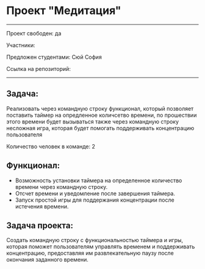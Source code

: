 # Проект "Медитация"

---
Проект свободен: да

Участники: 

Предложен студентами: Сюй София

Ссылка на репозиторий:

---


## Задача: 
Реализовать через командную строку функционал, который позволяет поставить таймер на опредленное количсетво времени, 
по прошествии этого времени будет вызываться также через командную строку несложная игра, которая будет помогать поддерживать концентрацию пользователя

Количество человек в команде: 2


## Функционал:
- Возможность установки таймера на определенное количество времени через командную строку.
- Отсчет времени и уведомление после завершения таймера.
- Запуск простой игры для поддержания концентрации после истечения времени.

## Задача проекта:
Создать командную строку с функциональностью таймера и игры, которая поможет пользователям управлять временем и поддерживать концентрацию, предоставляя им развлекательную паузу после окончания заданного времени.